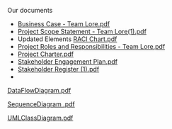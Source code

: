 Our documents
- [Business Case - Team Lore.pdf](https://github.com/FaizahKolapo/ENSE374-Team-Lore/files/7317743/Business.Case.-.Team.Lore.pdf)
- [Project Scope Statement - Team Lore(1).pdf](https://github.com/FaizahKolapo/ENSE374-Team-Lore/files/7352232/Project.Scope.Statement.-.Team.Lore.1.pdf)
- Updated Elements [RACI Chart.pdf](https://github.com/FaizahKolapo/ENSE374-Team-Lore/files/7419965/RACI.Chart.pdf)
- [Project Roles and Responsibilities - Team Lore.pdf](https://github.com/FaizahKolapo/ENSE374-Team-Lore/files/7331305/Project.Roles.and.Responsibilities.-.Team.Lore.pdf)
- [Project Charter.pdf](https://github.com/FaizahKolapo/ENSE374-Team-Lore/files/7346508/Project.Charter.pdf)
- [Stakeholder Engagement Plan.pdf](https://github.com/FaizahKolapo/ENSE374-Team-Lore/files/7347469/Stakeholder.Engagement.Plan.pdf)
- [Stakeholder Register (1).pdf](https://github.com/FaizahKolapo/ENSE374-Team-Lore/files/7347472/Stakeholder.Register.1.pdf)
- 
[DataFlowDiagram.pdf](https://github.com/FaizahKolapo/ENSE374-Team-Lore/files/7435698/DataFlowDiagram.pdf)

[SequenceDiagram .pdf](https://github.com/FaizahKolapo/ENSE374-Team-Lore/files/7435700/SequenceDiagram.pdf)

[UMLClassDiagram.pdf](https://github.com/FaizahKolapo/ENSE374-Team-Lore/files/7435696/UMLClassDiagram.pdf)



